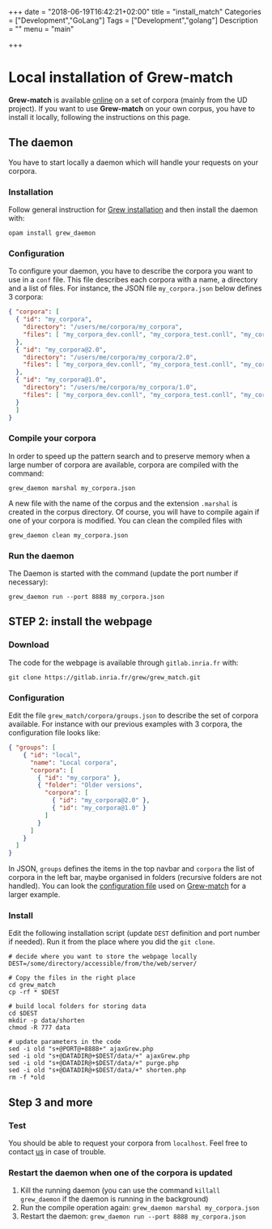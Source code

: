 +++
date = "2018-06-19T16:42:21+02:00"
title = "install_match"
Categories = ["Development","GoLang"]
Tags = ["Development","golang"]
Description = ""
menu = "main"

+++

# Local installation of Grew-match

**Grew-match** is available [online](http://match.grew.fr) on a set of corpora (mainly from the UD project).
If you want to use **Grew-match** on your own corpus, you have to install it locally, following the instructions on this page.

## The daemon

You have to start locally a daemon which will handle your requests on your corpora.

### Installation
Follow general instruction for [Grew installation](../install) and then install the daemon with:

`opam install grew_daemon`

### Configuration
To configure your daemon, you have to describe the corpora you want to use in a `conf` file.
This file describes each corpora with a name, a directory and a list of files.
For instance, the JSON file `my_corpora.json` below defines 3 corpora:

```json
{ "corpora": [
  { "id": "my_corpora",
    "directory": "/users/me/corpora/my_corpora",
    "files": [ "my_corpora_dev.conll", "my_corpora_test.conll", "my_corpora_train.conll" ]
  },
  { "id": "my_corpora@2.0",
    "directory": "/users/me/corpora/my_corpora/2.0",
    "files": [ "my_corpora_dev.conll", "my_corpora_test.conll", "my_corpora_train.conll" ]
  },
  { "id": "my_corpora@1.0",
    "directory": "/users/me/corpora/my_corpora/1.0",
    "files": [ "my_corpora_dev.conll", "my_corpora_test.conll", "my_corpora_train.conll" ]
  }
  ]
}
```

### Compile your corpora

In order to speed up the pattern search and to preserve memory when a large number of corpora are available, corpora are compiled with the command:

```
grew_daemon marshal my_corpora.json
```
A new file with the name of the corpus and the extension `.marshal` is created in the corpus directory.
Of course, you will have to compile again if one of your corpora is modified.
You can clean the compiled files with

```
grew_daemon clean my_corpora.json
```

### Run the daemon

The Daemon is started with the command (update the port number if necessary):

```
grew_daemon run --port 8888 my_corpora.json
```

## STEP 2: install the webpage

### Download
The code for the webpage is available through `gitlab.inria.fr` with:

```
git clone https://gitlab.inria.fr/grew/grew_match.git
```

### Configuration
Edit the file `grew_match/corpora/groups.json` to describe the set of corpora available.
For instance with our previous examples with 3 corpora, the configuration file looks like:

```JSON
{ "groups": [
    { "id": "local",
      "name": "Local corpora",
      "corpora": [
        { "id": "my_corpora" },
        { "folder": "Older versions",
          "corpora": [
            { "id": "my_corpora@2.0" },
            { "id": "my_corpora@1.0" }
          ]
        }
      ]
    }
  ]
}
```

In JSON, `groups` defines the items in the top navbar and `corpora` the list of corpora in the left bar, maybe organised in folders (recursive folders are not handled).
You can look the [configuration file](https://gitlab.inria.fr/grew/grew_match/blob/master/corpora_for_website/groups.json) used on [Grew-match](http://match.grew.fr) for a larger example.

### Install

Edit the following installation script (update `DEST` definition and port number if needed).
Run it from the place where you did the `git clone`.

```shell
# decide where you want to store the webpage locally
DEST=/some/directory/accessible/from/the/web/server/

# Copy the files in the right place
cd grew_match
cp -rf * $DEST

# build local folders for storing data
cd $DEST
mkdir -p data/shorten
chmod -R 777 data

# update parameters in the code
sed -i old "s+@PORT@+8888+" ajaxGrew.php
sed -i old "s+@DATADIR@+$DEST/data/+" ajaxGrew.php
sed -i old "s+@DATADIR@+$DEST/data/+" purge.php
sed -i old "s+@DATADIR@+$DEST/data/+" shorten.php
rm -f *old
```

## Step 3 and more

### Test
You should be able to request your corpora from `localhost`.
Feel free to contact [us](mailto:Bruno.Guillaume@loria.fr) in case of trouble.

### Restart the daemon when one of the corpora is updated

1. Kill the running daemon (you can use the command `killall grew_daemon` if the daemon is running in the background)
2. Run the compile operation again: `grew_daemon marshal my_corpora.json`
3. Restart the daemon: `grew_daemon run --port 8888 my_corpora.json`


